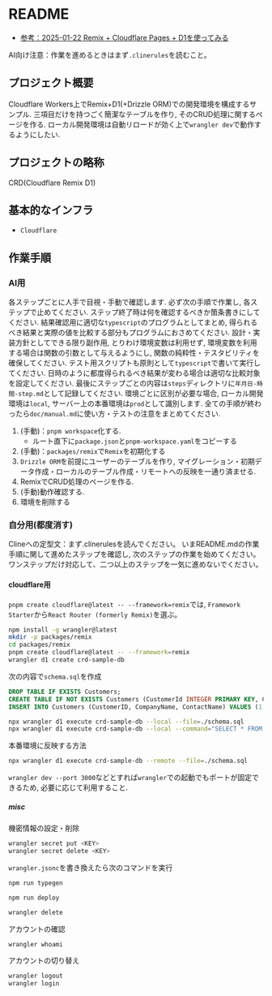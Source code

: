 # README

- [参考：2025-01-22 Remix + Cloudflare Pages + D1を使ってみる](https://zenn.dev/sinozu/articles/aa84ccc957ef1e)

AI向け注意：作業を進めるときはまず`.clinerules`を読むこと。

## プロジェクト概要

Cloudflare Workers上でRemix+D1(+Drizzle ORM)での開発環境を構成するサンプル.
三項目だけを持つごく簡潔なテーブルを作り,
そのCRUD処理に関するページを作る.
ローカル開発環境は自動リロードが効く上で`wrangler dev`で動作するようにしたい.

## プロジェクトの略称

CRD(Cloudflare Remix D1)

## 基本的なインフラ

- `Cloudflare`

## 作業手順

### AI用

各ステップごとに人手で目視・手動で確認します.
必ず次の手順で作業し,
各ステップで止めてください.
ステップ終了時は何を確認するべきか箇条書きにしてください.
結果確認用に適切な`typescript`のプログラムとしてまとめ,
得られるべき結果と実際の値を比較する部分もプログラムにおさめてください.
設計・実装方針としてできる限り副作用,
とりわけ環境変数は利用せず,
環境変数を利用する場合は関数の引数として与えるようにし,
関数の純粋性・テスタビリティを確保してください.
テスト用スクリプトも原則として`typescript`で書いて実行してください.
日時のように都度得られるべき結果が変わる場合は適切な比較対象を設定してください.
最後にステップごとの内容は`steps`ディレクトリに`年月日-時間-step.md`として記録してください.
環境ごとに区別が必要な場合,
ローカル開発環境は`local`,
サーバー上の本番環境は`prod`として識別します.
全ての手順が終わったら`doc/manual.md`に使い方・テストの注意をまとめてください.

1. (手動)：`pnpm workspace`化する.
    - ルート直下に`package.json`と`pnpm-workspace.yaml`をコピーする
2. (手動)：`packages/remix`で`Remix`を初期化する
3. `Drizzle ORM`を前提にユーザーのテーブルを作り,
   マイグレーション・初期データ作成・ローカルのテーブル作成・リモートへの反映を一通り済ませる.
4. RemixでCRUD処理のページを作る.
5. (手動)動作確認する.
6. 環境を削除する

### 自分用(都度消す)

Clineへの定型文：まず.clinerulesを読んでください。
いまREADME.mdの作業手順に関して進めたステップを確認し,
次のステップの作業を始めてください。
ワンステップだけ対応して、二つ以上のステップを一気に進めないでください。

#### cloudflare用

`pnpm create cloudflare@latest -- --framework=remix`では,
`Framework Starter`から`React Router (formerly Remix)`を選ぶ。

```sh
npm install -g wrangler@latest
mkdir -p packages/remix
cd packages/remix
pnpm create cloudflare@latest -- --framework=remix
wrangler d1 create crd-sample-db
```

次の内容で`schema.sql`を作成

```sql
DROP TABLE IF EXISTS Customers;
CREATE TABLE IF NOT EXISTS Customers (CustomerId INTEGER PRIMARY KEY, CompanyName TEXT, ContactName TEXT);
INSERT INTO Customers (CustomerID, CompanyName, ContactName) VALUES (1, 'Alfreds Futterkiste', 'Maria Anders'), (4, 'Around the Horn', 'Thomas Hardy'), (11, 'Bs Beverages', 'Victoria Ashworth'), (13, 'Bs Beverages', 'Random Name');
```

```sh
npx wrangler d1 execute crd-sample-db --local --file=./schema.sql
npx wrangler d1 execute crd-sample-db --local --command="SELECT * FROM Customers"
```

本番環境に反映する方法

```sh
npx wrangler d1 execute crd-sample-db --remote --file=./schema.sql
```

`wrangler dev --port 3000`などとすれば`wrangler`での起動でもポートが固定できるため,
必要に応じて利用すること.

##### misc

機密情報の設定・削除

```sh
wrangler secret put <KEY>
wrangler secret delete <KEY>
```

`wrangler.jsonc`を書き換えたら次のコマンドを実行

```sh
npm run typegen
```

```sh
npm run deploy
```

```sh
wrangler delete
```

アカウントの確認

```sh
wrangler whoami
```

アカウントの切り替え

```sh
wrangler logout
wrangler login
```
